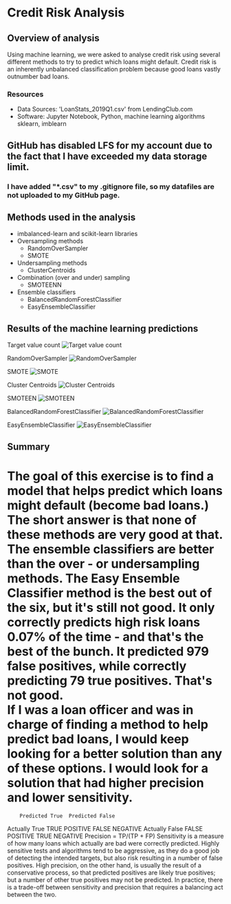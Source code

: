 # Credit Risk Analysis

## Overview of analysis
Using machine learning, we were asked to analyse credit risk using several different methods to try to predict which loans might default.
Credit risk is an inherently unbalanced classification problem because good loans vastly outnumber bad loans.

### Resources
* Data Sources: 'LoanStats_2019Q1.csv' from LendingClub.com
* Software: Jupyter Notebook, Python, machine learning algorithms sklearn, imblearn

## GitHub has disabled LFS for my account due to the fact that I have exceeded my data storage limit. 
### I have added "*.csv" to my .gitignore file, so my datafiles are not uploaded to my GitHub page.

## Methods used in the analysis
- imbalanced-learn and scikit-learn libraries
- Oversampling methods
	- RandomOverSampler
	- SMOTE
- Undersampling methods
	- ClusterCentroids
- Combination (over and under) sampling
	- SMOTEENN
- Ensemble classifiers
	- BalancedRandomForestClassifier
	- EasyEnsembleClassifier


## Results of the machine learning predictions
Target value count
![Target value count](https://github.com/AndyHerron/Credit_Risk_Analysis/blob/main/screenshots/Target%20value%20counts.png)

RandomOverSampler
![RandomOverSampler](https://github.com/AndyHerron/Credit_Risk_Analysis/blob/main/screenshots/Random%20Oversampling.png)

SMOTE
![SMOTE](https://github.com/AndyHerron/Credit_Risk_Analysis/blob/main/screenshots/SMOTE%20Oversampling.png)

Cluster Centroids
![Cluster Centroids](https://github.com/AndyHerron/Credit_Risk_Analysis/blob/main/screenshots/Cluster%20Centroids%20Undersampling.png)

SMOTEEN
![SMOTEEN](https://github.com/AndyHerron/Credit_Risk_Analysis/blob/main/screenshots/SMOTEENN%20combination%20sampling.png)

BalancedRandomForestClassifier
![BalancedRandomForestClassifier](https://github.com/AndyHerron/Credit_Risk_Analysis/blob/main/screenshots/BRFC%20results.png)

EasyEnsembleClassifier
![EasyEnsembleClassifier](https://github.com/AndyHerron/Credit_Risk_Analysis/blob/main/screenshots/EEC%20results.png)

## Summary 

The goal of this exercise is to find a model that helps predict which loans might default (become bad loans.)  The short answer is that none of
these methods are very good at that.  The ensemble classifiers are better than the over - or undersampling methods.  The Easy Ensemble Classifier method is the 
best out of the six, but it's still not good.  It only correctly predicts high risk loans 0.07% of the time - and that's the best of the bunch. 
It predicted 979 false positives, while correctly predicting 79 true positives. That's not good.  
If I was a loan officer and was in charge of finding a method to help predict bad loans, I would keep looking for a better solution than any of these options.
I would look for a solution that had higher precision and lower sensitivity.
=======
		Predicted True	Predicted False
Actually True	TRUE POSITIVE	FALSE NEGATIVE
Actually False	FALSE POSITIVE	TRUE NEGATIVE
Precision = TP/(TP + FP)
Sensitivity is a measure of how many loans which actually are bad were correctly predicted.
Highly sensitive tests and algorithms tend to be aggressive, as they do a good job of detecting the intended targets, 
but also risk resulting in a number of false positives. High precision, on the other hand, is usually the result of a 
conservative process, so that predicted positives are likely true positives; but a number of other true positives may not be predicted. 
In practice, there is a trade-off between sensitivity and precision that requires a balancing act between the two.


